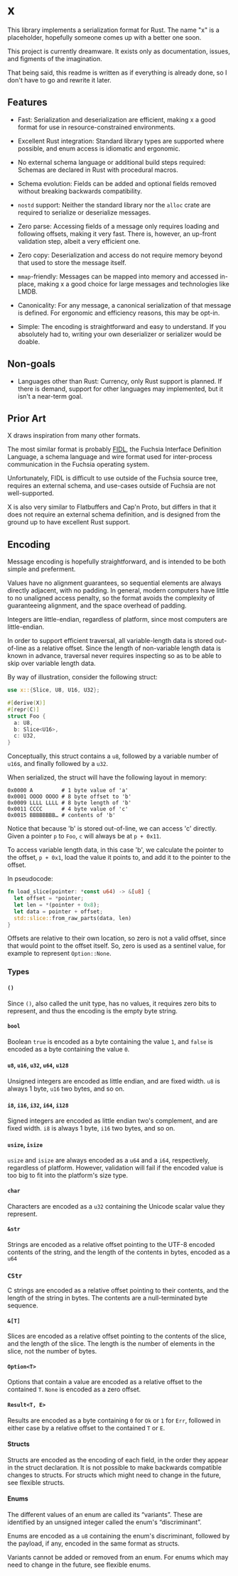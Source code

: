 # x

This library implements a serialization format for Rust. The name "x" is a
placeholder, hopefully someone comes up with a better one soon.

This project is currently dreamware. It exists only as documentation, issues,
and figments of the imagination.

That being said, this readme is written as if everything is already done, so I
don't have to go and rewrite it later.

## Features

- Fast: Serialization and deserialization are efficient, making x a good
  format for use in resource-constrained environments.

- Excellent Rust integration: Standard library types are supported where
  possible, and enum access is idiomatic and ergonomic.

- No external schema language or additional build steps required: Schemas are
  declared in Rust with procedural macros.

- Schema evolution: Fields can be added and optional fields removed without
  breaking backwards compatibility.

- `nostd` support: Neither the standard library nor the `alloc` crate are
  required to serialize or deserialize messages.

- Zero parse: Accessing fields of a message only requires loading and following
  offsets, making it very fast. There is, however, an up-front validation step,
  albeit a very efficient one.

- Zero copy: Deserialization and access do not require memory beyond that
  used to store the message itself.

- `mmap`-friendly: Messages can be mapped into memory and accessed in-place, making
  x a good choice for large messages and technologies like LMDB.

- Canonicality: For any message, a canonical serialization of that message is
  defined. For ergonomic and efficiency reasons, this may be opt-in.

- Simple: The encoding is straightforward and easy to understand. If you
  absolutely had to, writing your own deserializer or serializer would be
  doable.

## Non-goals

- Languages other than Rust: Currency, only Rust support is planned. If there
  is demand, support for other languages may implemented, but it isn't a
  near-term goal.

## Prior Art

X draws inspiration from many other formats.

The most similar format is probably
[FIDL](https://fuchsia.dev/fuchsia-src/development/languages/fidl), the Fuchsia
Interface Definition Language, a schema language and wire format used for
inter-process communication in the Fuchsia operating system.

Unfortunately, FIDL is difficult to use outside of the Fuchsia source tree,
requires an external schema, and use-cases outside of Fuchsia are not
well-supported.

X is also very similar to Flatbuffers and Cap'n Proto, but differs in that
it does not require an external schema definition, and is designed from the
ground up to have excellent Rust support.

## Encoding

Message encoding is hopefully straightforward, and is intended to be both
simple and preferment.

Values have no alignment guarantees, so sequential elements are always directly
adjacent, with no padding. In general, modern computers have little to no
unaligned access penalty, so the format avoids the complexity of guaranteeing
alignment, and the space overhead of padding.

Integers are little-endian, regardless of platform, since most computers are
little-endian.

In order to support efficient traversal, all variable-length data is stored
out-of-line as a relative offset. Since the length of non-variable length data
is known in advance, traversal never requires inspecting so as to be able to
skip over variable length data.

By way of illustration, consider the following struct:

```rust
use x::{Slice, U8, U16, U32};

#[derive(X)]
#[repr(C)]
struct Foo {
  a: U8,
  b: Slice<U16>,
  c: U32,
}
```

Conceptually, this struct contains a `u8`, followed by a variable number of
`u16`s, and finally followed by a `u32`.

When serialized, the struct will have the following layout in memory:

```
0x0000 A         # 1 byte value of 'a'
0x0001 OOOO OOOO # 8 byte offset to 'b'
0x0009 LLLL LLLL # 8 byte length of 'b'
0x0011 CCCC      # 4 byte value of 'c'
0x0015 BBBBBBBB… # contents of 'b'
```

Notice that because 'b' is stored out-of-line, we can access 'c' directly.
Given a pointer `p` to `Foo`, `c` will always be at `p + 0x11`.

To access variable length data, in this case 'b', we calculate the pointer to
the offset, `p + 0x1`, load the value it points to, and add it to the pointer
to the offset.

In pseudocode:

```rust
fn load_slice(pointer: *const u64) -> &[u8] {
  let offset = *pointer;
  let len = *(pointer + 0x8);
  let data = pointer + offset;
  std::slice::from_raw_parts(data, len)
}
```

Offsets are relative to their own location, so zero is not a valid offset,
since that would point to the offset itself. So, zero is used as a sentinel
value, for example to represent `Option::None`.

### Types

#### `()`

Since `()`, also called the unit type, has no values, it requires zero bits to
represent, and thus the encoding is the empty byte string.

#### `bool`

Boolean `true` is encoded as a byte containing the value `1`, and `false` is
encoded as a byte containing the value `0`.

#### `u8`, `u16`, `u32`, `u64`, `u128`

Unsigned integers are encoded as little endian, and are fixed width. `u8` is
always 1 byte, `u16` two bytes, and so on.

#### `i8`, `i16`, `i32`, `i64`, `i128`

Signed integers are encoded as little endian two's complement, and are fixed
width. `i8` is always 1 byte, `i16` two bytes, and so on.

#### `usize`, `isize`

`usize` and `isize` are always encoded as a `u64` and a `i64`, respectively,
regardless of platform. However, validation will fail if the encoded value is
too big to fit into the platform's size type.

#### `char`

Characters are encoded as a `u32` containing the Unicode scalar value they
represent.

#### `&str`

Strings are encoded as a relative offset pointing to the UTF-8 encoded contents
of the string, and the length of the contents in bytes, encoded as a `u64`

### `CStr`

C strings are encoded as a relative offset pointing to their contents, and the
length of the string in bytes. The contents are a null-terminated byte sequence.

#### `&[T]`

Slices are encoded as a relative offset pointing to the contents of the slice,
and the length of the slice. The length is the number of elements in the slice,
not the number of bytes.

#### `Option<T>`

Options that contain a value are encoded as a relative offset to the contained
`T`. `None` is encoded as a zero offset.

#### `Result<T, E>`

Results are encoded as a byte containing `0` for `Ok` or `1` for `Err`,
followed in either case by a relative offset to the contained `T` or `E`.

#### Structs

Structs are encoded as the encoding of each field, in the order they appear in
the struct declaration. It is not possible to make backwards compatible changes
to structs. For structs which might need to change in the future, see flexible
structs.

#### Enums

The different values of an enum are called its “variants”. These are identified
by an unsigned integer called the enum's “discriminant”.

Enums are encoded as a `u8` containing the enum's discriminant, followed by the
payload, if any, encoded in the same format as structs.

Variants cannot be added or removed from an enum. For enums which may need to
change in the future, see flexible enums.
